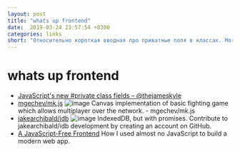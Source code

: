 ```yaml
---
layout: post
title: "whats up frontend"
date:  2019-03-24 23:57:54 +0300
categories: links
short: "Относительно короткая вводная про приватные поля в классах. Mortal Kombat, разумеется упрощенный, но в который можно играть по сети и более того накрутить что-то свое поверх этого. Старая история, но лишней не бывает - удобная обертка на IndexDb от Джейка Арчибальда. И под конец самое интересное - в наше время, когда React используют повсюду, где надо и не надо - интересный взгляд и несколько техник, которые позволяют сократить зависимость от JS, если не отказаться от него вовсе."
---
```



# whats up frontend

- [JavaScript&apos;s new #private class fields &#x2013; @thejameskyle](https://jamie.build/javascripts-new-private-class-fields.html) 
- [mgechev/mk.js](https://github.com/mgechev/mk.js) ![image](https://avatars3.githubusercontent.com/u/455023?s=400&v=4) Canvas implementation of basic fighting game which allows multiplayer over the network. - mgechev/mk.js
- [jakearchibald/idb](https://github.com/jakearchibald/idb) ![image](https://avatars3.githubusercontent.com/u/93594?s=400&v=4) IndexedDB, but with promises. Contribute to jakearchibald/idb development by creating an account on GitHub.
- [A JavaScript-Free Frontend](https://dev.to/winduptoy/a-javascript-free-frontend-2d3e) How I used almost no JavaScript to build a modern web app.
